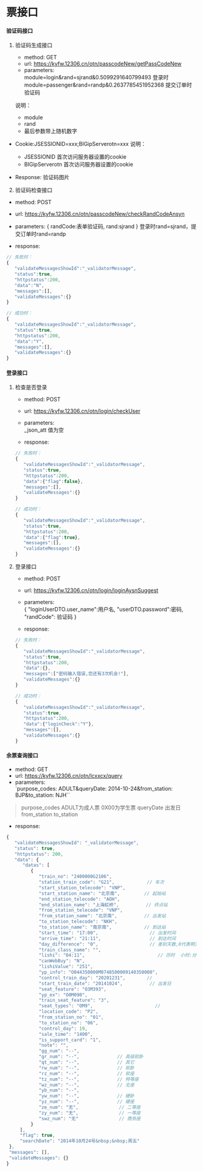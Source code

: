 # 票接口

#### 验证码接口
1. 验证码生成接口

    * method: GET
    * url: https://kyfw.12306.cn/otn/passcodeNew/getPassCodeNew
    * parameters:  
      module=login&rand=sjrand&0.5099291640799493     登录时 
      module=passenger&rand=randp&0.2637785451952368  提交订单时验证码            
    
    说明：
      - module  
      - rand
      - 最后参数带上随机数字

 * Cookie:JSESSIONID=xxx;BIGipServerotn=xxx
    说明：
      - JSESSIONID        首次访问服务器设置的cookie
      - BIGipServerotn    首次访问服务器设置的cookie
   
 * Response: 验证码图片

2. 验证码检查接口

  * method: POST
  * url: https://kyfw.12306.cn/otn/passcodeNew/checkRandCodeAnsyn
  * parameters: 
    { randCode:表单验证码, rand:sjrand }  登录时rand=sjrand，提交订单时rand=randp

  * response:
   ```javascript
   // 失败时：
   {
      "validateMessagesShowId":"_validatorMessage",
      "status":true,
      "httpstatus":200,
      "data":"N",
      "messages":[],
      "validateMessages":{}
   }
   
   // 成功时：
   {
      "validateMessagesShowId":"_validatorMessage",
      "status":true,
      "httpstatus":200,
      "data":"Y",
      "messages":[],
      "validateMessages":{}
   }
   ```

#### 登录接口

1. 检查是否登录
   * method: POST
   * url: https://kyfw.12306.cn/otn/login/checkUser
   * parameters:  
   _json_att 值为空
   
   * response:
   ```javascript
   // 失败时：
   {
      "validateMessagesShowId":"_validatorMessage",
      "status":true,
      "httpstatus":200,
      "data":{"flag":false},
      "messages":[],
      "validateMessages":{}
   }
   
   // 成功时：
   {
      "validateMessagesShowId":"_validatorMessage",
      "status":true,
      "httpstatus":200,
      "data":{"flag":true},
      "messages":[],
      "validateMessages":{}
   }
   ```

2. 登录接口
   * method: POST
   * url: https://kyfw.12306.cn/otn/login/loginAysnSuggest
   * parameters:  
   { "loginUserDTO.user_name":用户名, "userDTO.password":密码, "randCode": 验证码 }
   
   * response:
   ```javascript
   // 失败时：
   {
      "validateMessagesShowId":"_validatorMessage",
      "status":true,
      "httpstatus":200,
      "data":{},
      "messages":["密码输入错误,您还有3次机会!"],
      "validateMessages":{}
   }
   
   // 成功时：
   {
      "validateMessagesShowId":"_validatorMessage",
      "status":true,
      "httpstatus":200,
      "data":{"loginCheck":"Y"},
      "messages":[],
      "validateMessages":{}
   }
   ```

#### 余票查询接口
   * method: GET
   * url: https://kyfw.12306.cn/otn/lcxxcx/query
   * parameters:  
   `purpose_codes: ADULT&queryDate: 2014-10-24&from_station: BJP&to_station: NJH``
   > purpose_codes   ADULT为成人票  0X00为学生票
   > queryDate       出发日
   > from_station
   > to_station

   * response:
   ```javascript
   {
      "validateMessagesShowId": "_validatorMessage",
      "status": true,
      "httpstatus": 200,
      "data": {
         "datas": [
            {
               "train_no": "2400000G2106",
               "station_train_code": "G21",			   // 车次
               "start_station_telecode": "VNP",		
               "start_station_name": "北京南",			// 起始站
               "end_station_telecode": "AOH",	
               "end_station_name": "上海虹桥",			// 终点站
               "from_station_telecode": "VNP",
               "from_station_name": "北京南",			// 出发站
               "to_station_telecode": "NKH",			
               "to_station_name": "南京南",			// 到达站
               "start_time": "17:00",					// 出发时间
               "arrive_time": "21:11",					// 到达时间
               "day_difference": "0",					// 差别天数,0代表明天到达，1代表第二日到达
               "train_class_name": "",
               "lishi": "04:11",						   // 历时  小时:分钟
               "canWebBuy": "N",
               "lishiValue": "251",
               "yp_info": "O044350000M0748500009140350000",
               "control_train_day": "20201231",		   // 
               "start_train_date": "20141024",			// 出发日
               "seat_feature": "O3M393",
               "yp_ex": "O0M090",
               "train_seat_feature": "3",
               "seat_types": "OM9",					      // 
               "location_code": "P2",
               "from_station_no": "01",
               "to_station_no": "06",
               "control_day": 19,
               "sale_time": "1400",
               "is_support_card": "1",
               "note": "",
               "gg_num": "--",					
               "gr_num": "--",				// 高级软卧
               "qt_num": "--",				// 其它
               "rw_num": "--",				// 软卧
               "rz_num": "--",				// 软座
               "tz_num": "--",				// 特等座		
               "wz_num": "--",				// 无座
               "yb_num": "--",				
               "yw_num": "--",				// 硬卧
               "yz_num": "--",				// 硬座
               "ze_num": "无",				// 二等座
               "zy_num": "无",				// 一等座
               "swz_num": "无"				// 商务座
            }
        ],
        "flag": true,
        "searchDate": "2014年10月24号&nbsp;&nbsp;周五"
    },
    "messages": [],
    "validateMessages": {}
   }
   ```
